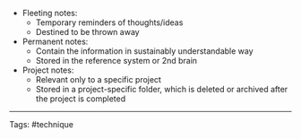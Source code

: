 - Fleeting notes:
	- Temporary reminders of thoughts/ideas
	- Destined to be thrown away
- Permanent notes:
	- Contain the information in sustainably understandable way
	- Stored in the reference system or 2nd brain
- Project notes:
	- Relevant only to a specific project
	- Stored in a project-specific folder, which is deleted or archived after the project is completed

_____________
Tags: #technique 